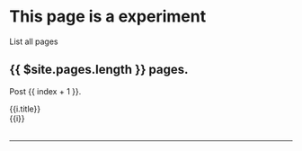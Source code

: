 # This page is a experiment

List all pages

## {{ $site.pages.length }} pages.





<section v-for="(i, index) in $site.pages">
<p>Post {{ index + 1 }}.</p>
<a :href="'..'+i.path">{{i.title}}</a><br>
{{i}}<br>
<br>
<hr>
</section>
